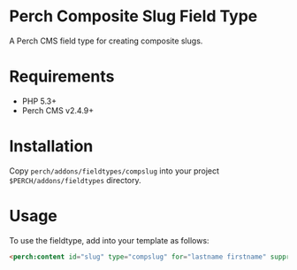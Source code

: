 Perch Composite Slug Field Type
===============================

A Perch CMS field type for creating composite slugs.

# Requirements

* PHP 5.3+
* Perch CMS v2.4.9+

# Installation

Copy `perch/addons/fieldtypes/compslug` into your project `$PERCH/addons/fieldtypes` directory.

# Usage

To use the fieldtype, add into your template as follows:

```html
<perch:content id="slug" type="compslug" for="lastname firstname" suppress="true" />
```